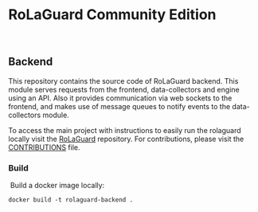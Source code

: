 # RoLaGuard Community Edition
​
## Backend
This repository contains the source code of RoLaGuard backend. This module serves requests from the frontend, data-collectors and engine using an API. Also it provides communication via web sockets to the frontend, and makes use of message queues to notify events to the data-collectors module.

To access the main project with instructions to easily run the rolaguard locally visit the [RoLaGuard](https://github.com/Argeniss-Software/rolaguard) repository. For contributions, please visit the [CONTRIBUTIONS](https://github.com/Argeniss-Software/rolaguard/blob/master/CONTRIBUTIONS.md) file.
​
### Build
​
Build a docker image locally:
```
docker build -t rolaguard-backend .
```